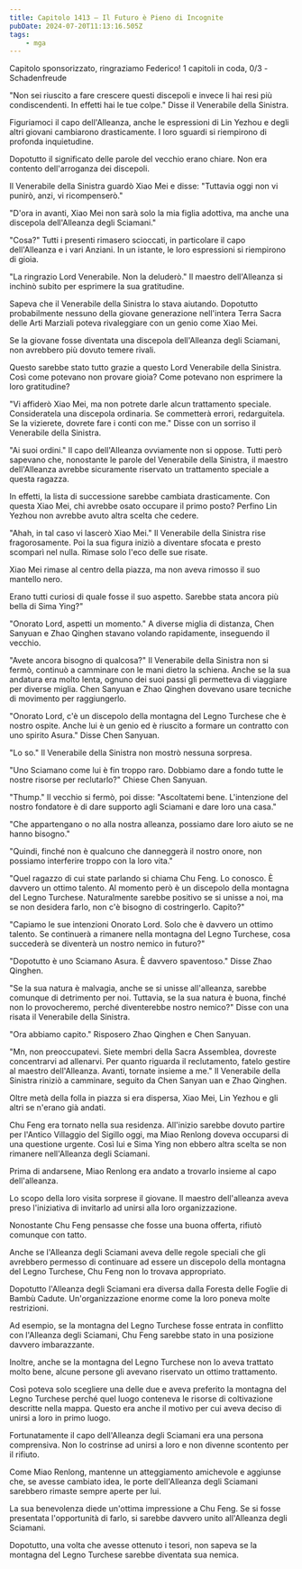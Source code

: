```yaml
---
title: Capitolo 1413 – Il Futuro è Pieno di Incognite
pubDate: 2024-07-20T11:13:16.505Z
tags:
    - mga
---
```



Capitolo sponsorizzato, ringraziamo Federico!
1 capitoli in coda, 0/3
-Schadenfreude


"Non sei riuscito a fare crescere questi discepoli e invece li hai resi più condiscendenti. In effetti hai le tue colpe." Disse il Venerabile della Sinistra.


Figuriamoci il capo dell'Alleanza, anche le espressioni di Lin Yezhou e degli altri giovani cambiarono drasticamente. I loro sguardi si riempirono di profonda inquietudine.


Dopotutto il significato delle parole del vecchio erano chiare. Non era contento dell'arroganza dei discepoli.


Il Venerabile della Sinistra guardò Xiao Mei e disse: "Tuttavia oggi non vi punirò, anzi, vi ricompenserò."


"D'ora in avanti, Xiao Mei non sarà solo la mia figlia adottiva, ma anche una discepola dell'Alleanza degli Sciamani."


"Cosa?" Tutti i presenti rimasero scioccati, in particolare il capo dell'Alleanza e i vari Anziani. In un istante, le loro espressioni si riempirono di gioia.


"La ringrazio Lord Venerabile. Non la deluderò." Il maestro dell'Alleanza si inchinò subito per esprimere la sua gratitudine.


Sapeva che il Venerabile della Sinistra lo stava aiutando. Dopotutto probabilmente nessuno della giovane generazione nell'intera Terra Sacra delle Arti Marziali poteva rivaleggiare con un genio come Xiao Mei.


Se la giovane fosse diventata una discepola dell'Alleanza degli Sciamani, non avrebbero più dovuto temere rivali.


Questo sarebbe stato tutto grazie a questo Lord Venerabile della Sinistra. Così come potevano non provare gioia? Come potevano non esprimere la loro gratitudine?


"Vi affiderò Xiao Mei, ma non potrete darle alcun trattamento speciale. Consideratela una discepola ordinaria. Se commetterà errori, redarguitela. Se la vizierete, dovrete fare i conti con me." Disse con un sorriso il Venerabile della Sinistra.


"Ai suoi ordini." Il capo dell'Alleanza ovviamente non si oppose. Tutti però sapevano che, nonostante le parole del Venerabile della Sinistra, il maestro dell'Alleanza avrebbe sicuramente riservato un trattamento speciale a questa ragazza.


In effetti, la lista di successione sarebbe cambiata drasticamente. Con questa Xiao Mei, chi avrebbe osato occupare il primo posto? Perfino Lin Yezhou non avrebbe avuto altra scelta che cedere.


"Ahah, in tal caso vi lascerò Xiao Mei." Il Venerabile della Sinistra rise fragorosamente. Poi la sua figura iniziò a diventare sfocata e presto scomparì nel nulla. Rimase solo l'eco delle sue risate.


Xiao Mei rimase al centro della piazza, ma non aveva rimosso il suo mantello nero.


Erano tutti curiosi di quale fosse il suo aspetto. Sarebbe stata ancora più bella di Sima Ying?"


"Onorato Lord, aspetti un momento." A diverse miglia di distanza, Chen Sanyuan e Zhao Qinghen stavano volando rapidamente, inseguendo il vecchio.


"Avete ancora bisogno di qualcosa?" Il Venerabile della Sinistra non si fermò, continuò a camminare con le mani dietro la schiena. Anche se la sua andatura era molto lenta, ognuno dei suoi passi gli permetteva di viaggiare per diverse miglia. Chen Sanyuan e Zhao Qinghen dovevano usare tecniche di movimento per raggiungerlo.


"Onorato Lord, c'è un discepolo della montagna del Legno Turchese che è nostro ospite. Anche lui è un genio ed è riuscito a formare un contratto con uno spirito Asura." Disse Chen Sanyuan.


"Lo so." Il Venerabile della Sinistra non mostrò nessuna sorpresa.


"Uno Sciamano come lui è fin troppo raro. Dobbiamo dare a fondo tutte le nostre risorse per reclutarlo?" Chiese Chen Sanyuan.


"Thump." Il vecchio si fermò, poi disse: "Ascoltatemi bene. L'intenzione del nostro fondatore è di dare supporto agli Sciamani e dare loro una casa."


"Che appartengano o no alla nostra alleanza, possiamo dare loro aiuto se ne hanno bisogno."


"Quindi, finché non è qualcuno che danneggerà il nostro onore, non possiamo interferire troppo con la loro vita."


"Quel ragazzo di cui state parlando si chiama Chu Feng. Lo conosco. È davvero un ottimo talento. Al momento però è un discepolo della montagna del Legno Turchese. Naturalmente sarebbe positivo se si unisse a noi, ma se non desidera farlo, non c'è bisogno di costringerlo. Capito?"


"Capiamo le sue intenzioni Onorato Lord. Solo che è davvero un ottimo talento. Se continuerà a rimanere nella montagna del Legno Turchese, cosa succederà se diventerà un nostro nemico in futuro?"


"Dopotutto è uno Sciamano Asura. È davvero spaventoso." Disse Zhao Qinghen.


"Se la sua natura è malvagia, anche se si unisse all'alleanza, sarebbe comunque di detrimento per noi. Tuttavia, se la sua natura è buona, finché non lo provocheremo, perché diventerebbe nostro nemico?" Disse con una risata il Venerabile della Sinistra.


"Ora abbiamo capito." Risposero Zhao Qinghen e Chen Sanyuan.


"Mn, non preoccupatevi. Siete membri della Sacra Assemblea, dovreste concentrarvi ad allenarvi. Per quanto riguarda il reclutamento, fatelo gestire al maestro dell'Alleanza. Avanti, tornate insieme a me." Il Venerabile della Sinistra riniziò a camminare, seguito da Chen Sanyan uan e Zhao Qinghen.


Oltre metà della folla in piazza si era dispersa, Xiao Mei, Lin Yezhou e gli altri se n'erano già andati.


Chu Feng era tornato nella sua residenza. All'inizio sarebbe dovuto partire per l'Antico Villaggio del Sigillo oggi, ma Miao Renlong doveva occuparsi di una questione urgente. Così lui e Sima Ying non ebbero altra scelta se non rimanere nell'Alleanza degli Sciamani.


Prima di andarsene, Miao Renlong era andato a trovarlo insieme al capo dell'alleanza.


Lo scopo della loro visita sorprese il giovane. Il maestro dell'alleanza aveva preso l'iniziativa di invitarlo ad unirsi alla loro organizzazione.


Nonostante Chu Feng pensasse che fosse una buona offerta, rifiutò comunque con tatto.


Anche se l'Alleanza degli Sciamani aveva delle regole speciali che gli avrebbero permesso di continuare ad essere un discepolo della montagna del Legno Turchese, Chu Feng non lo trovava appropriato.


Dopotutto l'Alleanza degli Sciamani era diversa dalla Foresta delle Foglie di Bambù Cadute. Un'organizzazione enorme come la loro poneva molte restrizioni.


Ad esempio, se la montagna del Legno Turchese fosse entrata in conflitto con l'Alleanza degli Sciamani, Chu Feng sarebbe stato in una posizione davvero imbarazzante.


Inoltre, anche se la montagna del Legno Turchese non lo aveva trattato molto bene, alcune persone gli avevano riservato un ottimo trattamento.


Così poteva solo scegliere una delle due e aveva preferito la montagna del Legno Turchese perché quel luogo conteneva le risorse di coltivazione descritte nella mappa. Questo era anche il motivo per cui aveva deciso di unirsi a loro in primo luogo.


Fortunatamente il capo dell'Alleanza degli Sciamani era una persona comprensiva. Non lo costrinse ad unirsi a loro e non divenne scontento per il rifiuto.


Come Miao Renlong, mantenne un atteggiamento amichevole e aggiunse che, se avesse cambiato idea, le porte dell'Alleanza degli Sciamani sarebbero rimaste sempre aperte per lui.


La sua benevolenza diede un'ottima impressione a Chu Feng. Se si fosse presentata l'opportunità di farlo, si sarebbe davvero unito all'Alleanza degli Sciamani.


Dopotutto, una volta che avesse ottenuto i tesori, non sapeva se la montagna del Legno Turchese sarebbe diventata sua nemica.
                                



